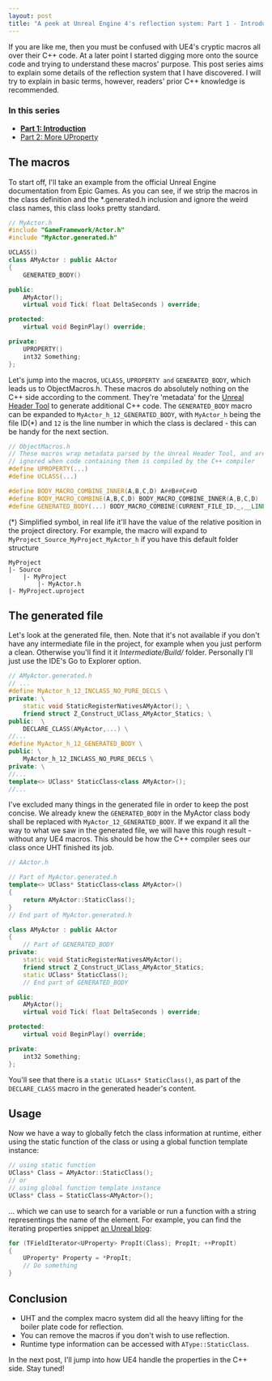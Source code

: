 ```yaml
---
layout: post
title: "A peek at Unreal Engine 4's reflection system: Part 1 - Introduction"
---
```


If you are like me, then you must be confused with UE4's cryptic macros all over their C++ code. At a later point I started digging more onto the source code and trying to understand these macros' purpose. This post series aims to explain some details of the reflection system that I have discovered. I will try to explain in basic terms, however, readers' prior C++ knowledge is recommended.

### In this series
- **[Part 1: Introduction](https://tongtunggiang.com/2021/ue-reflection1/)**
- [Part 2: More UProperty](https://tongtunggiang.com/2021/ue-reflection2/)

## The macros

To start off, I'll take an example from the official Unreal Engine documentation from Epic Games. As you can see, if we strip the macros in the class definition and the *.generated.h inclusion and ignore the weird class names, this class looks pretty standard. 

```cpp
// MyActor.h
#include "GameFramework/Actor.h"
#include "MyActor.generated.h"

UCLASS()
class AMyActor : public AActor
{
    GENERATED_BODY()

public:
    AMyActor();
    virtual void Tick( float DeltaSeconds ) override;

protected:
    virtual void BeginPlay() override;

private:
    UPROPERTY()
    int32 Something;
};
```

Let's jump into the macros, `UCLASS`, `UPROPERTY and` `GENERATED_BODY`, which leads us to ObjectMacros.h. These macros do absolutely nothing on the C++ side according to the comment. They're 'metadata' for the [Unreal Header Tool](https://docs.unrealengine.com/en-US/ProductionPipelines/BuildTools/UnrealHeaderTool/index.html) to generate additional C++ code. The `GENERATED_BODY` macro can be expanded to `MyActor_h_12_GENERATED_BODY`, with `MyActor_h` being the file ID(*) and `12` is the line number in which the class is declared - this can be handy for the next section.

```cpp
// ObjectMacros.h
// These macros wrap metadata parsed by the Unreal Header Tool, and are otherwise
// ignored when code containing them is compiled by the C++ compiler
#define UPROPERTY(...)
#define UCLASS(...)

#define BODY_MACRO_COMBINE_INNER(A,B,C,D) A##B##C##D
#define BODY_MACRO_COMBINE(A,B,C,D) BODY_MACRO_COMBINE_INNER(A,B,C,D)
#define GENERATED_BODY(...) BODY_MACRO_COMBINE(CURRENT_FILE_ID,_,__LINE__,_GENERATED_BODY);
```


(*) Simplified symbol, in real life it'll have the value of the relative position in the project directory. For example, the macro will expand to `MyProject_Source_MyProject_MyActor_h` if you have this default folder structure

```
MyProject
|- Source
    |- MyProject
        |- MyActor.h
|- MyProject.uproject
```

## The generated file
Let's look at the generated file, then. Note that it's not available if you don't have any intermediate file in the project, for example when you just perform a clean. Otherwise you'll find it it *Intermediate/Build/* folder. Personally I'll just use the IDE's Go to Explorer option.

```cpp
// AMyActor.generated.h
// ...
#define MyActor_h_12_INCLASS_NO_PURE_DECLS \
private: \
	static void StaticRegisterNativesAMyActor(); \
	friend struct Z_Construct_UClass_AMyActor_Statics; \
public:  \
	DECLARE_CLASS(AMyActor,...) \
//...
#define MyActor_h_12_GENERATED_BODY \
public: \
	MyActor_h_12_INCLASS_NO_PURE_DECLS \
private: \
//...
template<> UClass* StaticClass<class AMyActor>();
//...
```

I've excluded many things in the generated file in order to keep the post concise. We already knew the `GENERATED_BODY` in the MyActor class body shall be replaced with `MyActor_12_GENERATED_BODY`. If we expand it all the way to what we saw in the generated file, we will have this rough result - without any UE4 macros. This should be how the C++ compiler sees our class once UHT finished its job.

```cpp
// AActor.h

// Part of MyActor.generated.h
template<> UClass* StaticClass<class AMyActor>()
{
    return AMyActor::StaticClass();
}
// End part of MyActor.generated.h

class AMyActor : public AActor
{
    // Part of GENERATED_BODY
private:
	static void StaticRegisterNativesAMyActor();
	friend struct Z_Construct_UClass_AMyActor_Statics;
    static UClass* StaticClass();
    // End part of GENERATED_BODY

public:
    AMyActor();
    virtual void Tick( float DeltaSeconds ) override;

protected:
    virtual void BeginPlay() override;

private:
    int32 Something;
};
```
You'll see that there is a `static UCLass* StaticClass()`, as part of the `DECLARE_CLASS` macro in the generated header's content.

## Usage

Now we have a way to globally fetch the class information at runtime, either using the static function of the class or using a global function template instance:

```cpp
// using static function
UClass* Class = AMyActor::StaticClass();
// or
// using global function template instance
UClass* Class = StaticClass<AMyActor>();
```

... which we can use to search for a variable or run a function with a string representings the name of the element. For example, you can find the iterating properties snippet [an Unreal blog](https://www.unrealengine.com/en-US/blog/unreal-property-system-reflection):

```cpp
for (TFieldIterator<UProperty> PropIt(Class); PropIt; ++PropIt)
{
    UProperty* Property = *PropIt;
    // Do something
}
```

## Conclusion
- UHT and the complex macro system did all the heavy lifting for the boiler plate code for reflection.
- You can remove the macros if you don't wish to use reflection.
- Runtime type information can be accessed with `AType::StaticClass`.

In the next post, I'll jump into how UE4 handle the properties in the C++ side. Stay tuned!
